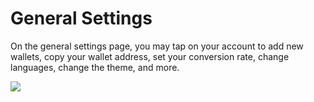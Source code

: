 # General Settings

On the general settings page, you may tap on your account to add new wallets, copy your wallet address, set your conversion rate, change languages, change the theme, and more.

![](https://lh3.googleusercontent.com/woL\_HJHRfmFsD-q5zTHuL3ZxtTLkn8T1df9ECnCzFk7p0RCEK8rnLheHrKiq\_4ICdI\_DffrA2NHOyMs7fGNxVC9rl3tSOUEhKrinoDRUOADG\_Vg0U-i5TydJ9di5IvX22O6fJE-N8kfn5DwH0E4RdUU)
